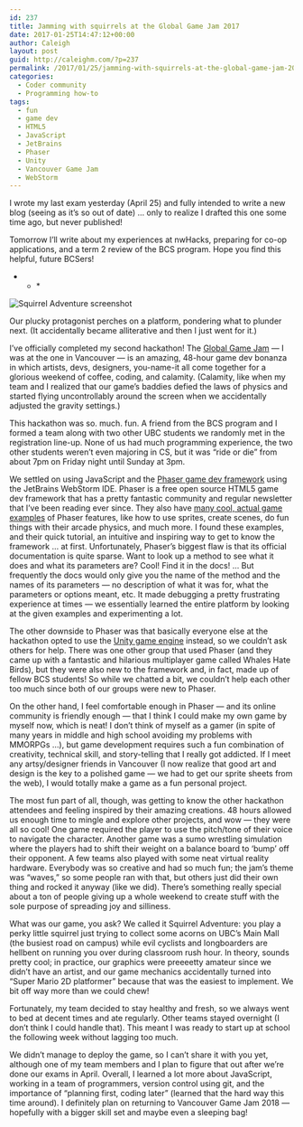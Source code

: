 ```yaml
---
id: 237
title: Jamming with squirrels at the Global Game Jam 2017
date: 2017-01-25T14:47:12+00:00
author: Caleigh
layout: post
guid: http://caleighm.com/?p=237
permalink: /2017/01/25/jamming-with-squirrels-at-the-global-game-jam-2017/
categories:
  - Coder community
  - Programming how-to
tags:
  - fun
  - game dev
  - HTML5
  - JavaScript
  - JetBrains
  - Phaser
  - Unity
  - Vancouver Game Jam
  - WebStorm
---
```

I wrote my last exam yesterday (April 25) and fully intended to write a new blog (seeing as it&#8217;s so out of date) &#8230; only to realize I drafted this one some time ago, but never published!

Tomorrow I&#8217;ll write about my experiences at nwHacks, preparing for co-op applications, and a term 2 review of the BCS program. Hope you find this helpful, future BCSers!

* * *<figure id="attachment_240" style="width: 485px" class="wp-caption alignleft">

<img class="wp-image-240" src="http://i1.wp.com/caleighm.com/wp-content/uploads/2017/04/SquirrelAdventure.jpg?resize=485%2C260" alt="Squirrel Adventure screenshot" srcset="http://i1.wp.com/caleighm.com/wp-content/uploads/2017/04/SquirrelAdventure.jpg?resize=300%2C161 300w, http://i1.wp.com/caleighm.com/wp-content/uploads/2017/04/SquirrelAdventure.jpg?resize=768%2C411 768w, http://i1.wp.com/caleighm.com/wp-content/uploads/2017/04/SquirrelAdventure.jpg?w=859 859w" sizes="(max-width: 485px) 100vw, 485px" data-recalc-dims="1" /><figcaption class="wp-caption-text">Our plucky protagonist perches on a platform, pondering what to plunder next. (It accidentally became alliterative and then I just went for it.)</figcaption></figure> 

I&#8217;ve officially completed my second hackathon! The [Global Game Jam](http://globalgamejam.org/) &#8212; I was at the one in Vancouver &#8212; is an amazing, 48-hour game dev bonanza in which artists, devs, designers, you-name-it all come together for a glorious weekend of coffee, coding, and calamity. (Calamity, like when my team and I realized that our game&#8217;s baddies defied the laws of physics and started flying uncontrollably around the screen when we accidentally adjusted the gravity settings.)

This hackathon was so. much. fun. A friend from the BCS program and I formed a team along with two other UBC students we randomly met in the registration line-up. None of us had much programming experience, the two other students weren&#8217;t even majoring in CS, but it was &#8220;ride or die&#8221; from about 7pm on Friday night until Sunday at 3pm.

We settled on using JavaScript and the [Phaser game dev framework](https://phaser.io/) using the JetBrains WebStorm IDE. Phaser is a free open source HTML5 game dev framework that has a pretty fantastic community and regular newsletter that I&#8217;ve been reading ever since. They also have [many cool, actual game examples](https://phaser.io/examples) of Phaser features, like how to use sprites, create scenes, do fun things with their arcade physics, and much more. I found these examples, and their quick tutorial, an intuitive and inspiring way to get to know the framework &#8230; at first. Unfortunately, Phaser&#8217;s biggest flaw is that its official documentation is quite sparse. Want to look up a method to see what it does and what its parameters are? Cool! Find it in the docs! &#8230; But frequently the docs would only give you the name of the method and the names of its parameters &#8212; no description of what it was for, what the parameters or options meant, etc. It made debugging a pretty frustrating experience at times &#8212; we essentially learned the entire platform by looking at the given examples and experimenting a lot.

The other downside to Phaser was that basically everyone else at the hackathon opted to use the [Unity game engine](https://unity3d.com/) instead, so we couldn&#8217;t ask others for help. There was one other group that used Phaser (and they came up with a fantastic and hilarious multiplayer game called Whales Hate Birds), but they were also new to the framework and, in fact, made up of fellow BCS students! So while we chatted a bit, we couldn&#8217;t help each other too much since both of our groups were new to Phaser.

On the other hand, I feel comfortable enough in Phaser &#8212; and its online community is friendly enough &#8212; that I think I could make my own game by myself now, which is neat! I don&#8217;t think of myself as a gamer (in spite of many years in middle and high school avoiding my problems with MMORPGs &#8230;), but game development requires such a fun combination of creativity, technical skill, and story-telling that I really got addicted. If I meet any artsy/designer friends in Vancouver (I now realize that good art and design is the key to a polished game &#8212; we had to get our sprite sheets from the web), I would totally make a game as a fun personal project.

The most fun part of all, though, was getting to know the other hackathon attendees and feeling inspired by their amazing creations. 48 hours allowed us enough time to mingle and explore other projects, and wow &#8212; they were all so cool! One game required the player to use the pitch/tone of their voice to navigate the character. Another game was a sumo wrestling simulation where the players had to shift their weight on a balance board to &#8216;bump&#8217; off their opponent. A few teams also played with some neat virtual reality hardware. Everybody was so creative and had so much fun; the jam&#8217;s theme was &#8220;waves,&#8221; so some people ran with that, but others just did their own thing and rocked it anyway (like we did). There&#8217;s something really special about a ton of people giving up a whole weekend to create stuff with the sole purpose of spreading joy and silliness.

What was our game, you ask? We called it Squirrel Adventure: you play a perky little squirrel just trying to collect some acorns on UBC&#8217;s Main Mall (the busiest road on campus) while evil cyclists and longboarders are hellbent on running you over during classroom rush hour. In theory, sounds pretty cool; in practice, our graphics were preeeetty amateur since we didn&#8217;t have an artist, and our game mechanics accidentally turned into &#8220;Super Mario 2D platformer&#8221; because that was the easiest to implement. We bit off way more than we could chew!

Fortunately, my team decided to stay healthy and fresh, so we always went to bed at decent times and ate regularly. Other teams stayed overnight (I don&#8217;t think I could handle that). This meant I was ready to start up at school the following week without lagging too much.

We didn&#8217;t manage to deploy the game, so I can&#8217;t share it with you yet, although one of my team members and I plan to figure that out after we&#8217;re done our exams in April. Overall, I learned a lot more about JavaScript, working in a team of programmers, version control using git, and the importance of &#8220;planning first, coding later&#8221; (learned that the hard way this time around). I definitely plan on returning to Vancouver Game Jam 2018 &#8212; hopefully with a bigger skill set and maybe even a sleeping bag!